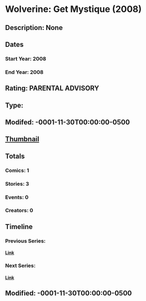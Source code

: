 # Wolverine: Get Mystique (2008)
## Description: None
## Dates
### Start Year: 2008
### End Year: 2008
## Rating: PARENTAL ADVISORY
## Type: 
## Modifed: -0001-11-30T00:00:00-0500
## [Thumbnail](http://i.annihil.us/u/prod/marvel/i/mg/9/90/4c7d43e4572ec.jpg)
## Totals
### Comics: 1
### Stories: 3
### Events: 0
### Creators: 0
## Timeline
### Previous Series: 
#### [Link]()
### Next Series: 
#### [Link]()
## Modified: -0001-11-30T00:00:00-0500